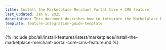```yaml
---
title: Install the Marketplace Merchant Portal Core + CMS feature
last_updated: Jan 6, 2025
description: This document describes how to integrate the Marketplace Merchant Portal Core + CMS feature into a Spryker project.
template: feature-integration-guide-template
---
```


{% include pbc/all/install-features/latest/marketplace/install-the-marketplace-merchant-portal-core-cms-feature.md %} <!-- To edit, see /_includes/pbc/all/install-features/202410.0/marketplace/install-merchant-portal-core-cms-feature.md -->
